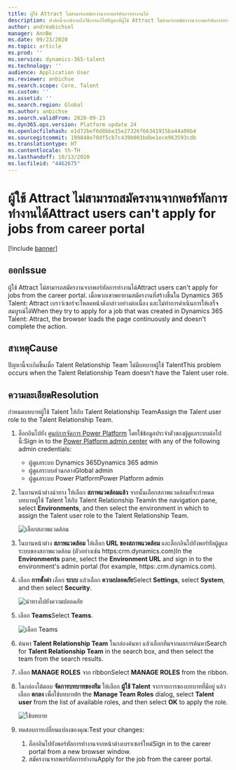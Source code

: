 ```yaml
---
title: ผู้ใช้ Attract ไม่สามารถสมัครงานจากพอร์ทัลการทำงานได้
description: หัวข้อนี้จะอธิบายถึงวิธีการแก้ไขปัญหาที่ผู้ใช้ Attract ไม่สามารถสมัครงานจากพอร์ทัลการทำงานได้
author: andreabichsel
manager: AnnBe
ms.date: 09/23/2020
ms.topic: article
ms.prod: ''
ms.service: dynamics-365-talent
ms.technology: ''
audience: Application User
ms.reviewer: anbichse
ms.search.scope: Core, Talent
ms.custom: ''
ms.assetid: ''
ms.search.region: Global
ms.author: anbichse
ms.search.validFrom: 2020-09-23
ms.dyn365.ops.version: Platform update 24
ms.openlocfilehash: e1d72bef6d8bbe15e27326f66341915ba44a09b4
ms.sourcegitcommit: 199848e78df5cb7c439b001bdbe1ece963593cdb
ms.translationtype: HT
ms.contentlocale: th-TH
ms.lasthandoff: 10/13/2020
ms.locfileid: "4462675"
---
```

# <a name="attract-users-cant-apply-for-jobs-from-career-portal"></a><span data-ttu-id="cef64-103">ผู้ใช้ Attract ไม่สามารถสมัครงานจากพอร์ทัลการทำงานได้</span><span class="sxs-lookup"><span data-stu-id="cef64-103">Attract users can't apply for jobs from career portal</span></span>

[!include [banner](includes/banner.md)]

## <a name="issue"></a><span data-ttu-id="cef64-104">ออก</span><span class="sxs-lookup"><span data-stu-id="cef64-104">Issue</span></span>

<span data-ttu-id="cef64-105">ผู้ใช้ Attract ไม่สามารถสมัครงานจากพอร์ทัลการทำงานได้</span><span class="sxs-lookup"><span data-stu-id="cef64-105">Attract users can't apply for jobs from the career portal.</span></span> <span data-ttu-id="cef64-106">เมื่อพวกเขาพยายามสมัครงานที่สร้างขึ้นใน Dynamics 365 Talent: Attract เบราว์เซอร์จะโหลดหน้าดังกล่าวอย่างต่อเนื่อง และไม่ทำการดำเนินการให้เสร็จสมบูรณ์ได้</span><span class="sxs-lookup"><span data-stu-id="cef64-106">When they try to apply for a job that was created in Dynamics 365 Talent: Attract, the browser loads the page continuously and doesn't complete the action.</span></span>

## <a name="cause"></a><span data-ttu-id="cef64-107">สาเหตุ</span><span class="sxs-lookup"><span data-stu-id="cef64-107">Cause</span></span>

<span data-ttu-id="cef64-108">ปัญหานี้จะเกิดขึ้นเมื่อ Talent Relationship Team ไม่มีบทบาทผู้ใช้ Talent</span><span class="sxs-lookup"><span data-stu-id="cef64-108">This problem occurs when the Talent Relationship Team doesn't have the Talent user role.</span></span>

## <a name="resolution"></a><span data-ttu-id="cef64-109">ความละเอียด</span><span class="sxs-lookup"><span data-stu-id="cef64-109">Resolution</span></span>

<span data-ttu-id="cef64-110">กำหนดบทบาทผู้ใช้ Talent ให้กับ Talent Relationship Team</span><span class="sxs-lookup"><span data-stu-id="cef64-110">Assign the Talent user role to the Talent Relationship Team.</span></span>

1. <span data-ttu-id="cef64-111">ล็อกอินไปยัง [ศูนย์การจัดการ Power Platform](https://admin.powerplatform.microsoft.com) โดยใช้ข้อมูลประจำตัวของผู้ดูแลระบบต่อไปนี้:</span><span class="sxs-lookup"><span data-stu-id="cef64-111">Sign in to the [Power Platform admin center](https://admin.powerplatform.microsoft.com) with any of the following admin credentials:</span></span>

   - <span data-ttu-id="cef64-112">ผู้ดูแลระบบ Dynamics 365</span><span class="sxs-lookup"><span data-stu-id="cef64-112">Dynamics 365 admin</span></span>
   - <span data-ttu-id="cef64-113">ผู้ดูแลระบบส่วนกลาง</span><span class="sxs-lookup"><span data-stu-id="cef64-113">Global admin</span></span>
   - <span data-ttu-id="cef64-114">ผู้ดูแลระบบ Power Platform</span><span class="sxs-lookup"><span data-stu-id="cef64-114">Power Platform admin</span></span>

2. <span data-ttu-id="cef64-115">ในบานหน้าต่างนำทาง ให้เลือก **สภาพแวดล้อมแล้ว** จากนั้นเลือกสภาพแวดล้อมที่จะกำหนดบทบาทผู้ใช้ Talent ให้กับ Talent Relationship Team</span><span class="sxs-lookup"><span data-stu-id="cef64-115">In the navigation pane, select **Environments**, and then select the environment in which to assign the Talent user role to the Talent Relationship Team.</span></span>

   ![เลือกสภาพแวดล้อม](./media/attract-troubleshoot-career-portal-select-environment.png)

3. <span data-ttu-id="cef64-117">ในบานหน้าต่าง **สภาพแวดล้อม** ให้เลือก **URL ของสภาพแวดล้อม** และล็อกอินไปยังพอร์ทัลผู้ดูแลระบบของสภาพแวดล้อม (ตัวอย่างเช่น https:<orgname>crm.dynamics.com)</span><span class="sxs-lookup"><span data-stu-id="cef64-117">In the **Environments** pane, select the **Environment URL** and sign in to the environment's admin portal (for example, https:<orgname>.crm.dynamics.com).</span></span>

4. <span data-ttu-id="cef64-118">เลือก **การตั้งค่า** เลือก **ระบบ** แล้วเลือก **ความปลอดภัย**</span><span class="sxs-lookup"><span data-stu-id="cef64-118">Select **Settings**, select **System**, and then select **Security**.</span></span>

   ![นำทางไปยังความปลอดภัย](./media/attract-troubleshoot-career-portal-security.png)

5. <span data-ttu-id="cef64-120">เลือก **Teams**</span><span class="sxs-lookup"><span data-stu-id="cef64-120">Select **Teams**.</span></span>

   ![เลือก Teams](./media/attract-troubleshoot-career-portal-security-teams.png)

6. <span data-ttu-id="cef64-122">ค้นหา **Talent Relationship Team** ในกล่องค้นหา แล้วเลือกทีมจากผลการค้นหา</span><span class="sxs-lookup"><span data-stu-id="cef64-122">Search for **Talent Relationship Team** in the search box, and then select the team from the search results.</span></span>

7. <span data-ttu-id="cef64-123">เลือก **MANAGE ROLES** จาก ribbon</span><span class="sxs-lookup"><span data-stu-id="cef64-123">Select **MANAGE ROLES** from the ribbon.</span></span>

8. <span data-ttu-id="cef64-124">ในกล่องโต้ตอบ **จัดการบทบาทของทีม** ให้เลือก **ผู้ใช้ Talent** จากรายการของบทบาทที่มีอยู่ แล้วเลือก **ตกลง** เพื่อใช้บทบาท</span><span class="sxs-lookup"><span data-stu-id="cef64-124">In the **Manage Team Roles** dialog, select **Talent user** from the list of available roles, and then select **OK** to apply the role.</span></span>

   ![ใช้บทบาท](./media/attract-troubleshoot-career-portal-apply-role.png)

9. <span data-ttu-id="cef64-126">ทดสอบการเปลี่ยนแปลงของคุณ:</span><span class="sxs-lookup"><span data-stu-id="cef64-126">Test your changes:</span></span>

   1. <span data-ttu-id="cef64-127">ล็อกอินไปยังพอร์ทัลการทำงานจากหน้าต่างเบราเซอร์ใหม่</span><span class="sxs-lookup"><span data-stu-id="cef64-127">Sign in to the career portal from a new browser window.</span></span>
   2. <span data-ttu-id="cef64-128">สมัครงานจากพอร์ทัลการทำงาน</span><span class="sxs-lookup"><span data-stu-id="cef64-128">Apply for the job from the career portal.</span></span> 